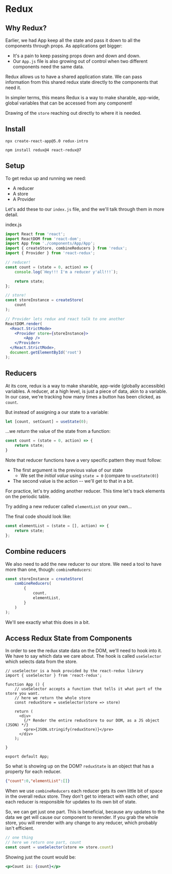 # Redux

## Why Redux?

Earlier, we had App keep all the state and pass it down to all the components through props. 
As applications get bigger: 

- It's a pain to keep passing props down and down and down.
- Our `App.js` file is also growing out of control when two different components need the same data.

Redux allows us to have a shared application state.  We can pass information from this shared redux state directly to the components that need it.

In simpler terms, this means Redux is a way to make sharable, app-wide, global variables that can be accessed from any component!

Drawing of the `store` reaching out directly to where it is needed.


## Install

`npx create-react-app@5.0 redux-intro`

`npm install redux@4 react-redux@7`

## Setup

To get redux up and running we need:
- A reducer
- A store
- A Provider

Let's add these to our `index.js` file, and the we'll talk through them in more detail.

index.js
```jsx
import React from 'react';
import ReactDOM from 'react-dom';
import App from './components/App/App';
import { createStore, combineReducers } from 'redux';
import { Provider } from 'react-redux';

// reducer!
const count = (state = 0, action) => {
    console.log(`Hey!!! I'm a reducer y'all!!!`);

    return state;
};

// store!
const storeInstance = createStore(
    count
);

// Provider lets redux and react talk to one another
ReactDOM.render(
  <React.StrictMode>
    <Provider store={storeInstance}>
        <App />
    </Provider>
  </React.StrictMode>,
  document.getElementById('root')
);
```


## Reducers


At its core, redux is a way to make sharable, app-wide (globally accessible) variables. A reducer, at a high level, is just a piece of data, akin to a variable. In our case, we're tracking how many times a button has been clicked, as `count`.

But instead of assigning a our state to a variable:

```js
let [count, setCount] = useState(0);
```

...we _return_ the value of the state from a function:

```js
const count = (state = 0, action) => {
    return state;
}
```

Note that reducer functions have a very specific pattern they must follow: 

- The first argument is the previous value of our state
  - We set the _initial value_ using `state = 0` (compare to `useState(0)`)
- The second value is the action -- we'll get to that in a bit.

For practice, let's try adding another reducer. This time let's track elements on the periodic table. 

Try adding a new reducer called `elementList` on your own...

The final code should look like:

```js
const elementList = (state = [], action) => {
    return state;
};
```

## Combine reducers

We also need to add the new reducer to our store. We need a tool to have more than one, though: `combineReducers`:

```JavaScript
const storeInstance = createStore(
    combineReducers(
        {
            count,
            elementList,
        }
    )
);
```

We'll see exactly what this does in a bit.

## Access Redux State from Components

In order to see the redux state data on the DOM, we'll need to hook into it. We have to say which data we care about. The hook is called `useSelector` which selects data from the store.



```JSX
// useSelector is a hook provided by the react-redux library
import { useSelector } from 'react-redux';

function App () {
    // useSelector accepts a function that tells it what part of the store you want.
    // here we return the whole store
    const reduxStore = useSelector(store => store)

    return (
      <div>
        {/* Render the entire reduxStore to our DOM, as a JS object (JSON) */}
        <pre>{JSON.stringify(reduxStore)}</pre>
      </div>
    );

}

export default App;
```


So what is showing up on the DOM? `reduxState` is an object that has a property for each reducer.

```JSON
{"count":0,"elementList":[]}
```

When we use `combineReducers` each reducer gets its own little bit of space in the overall redux store. They don't get to interact with each other, and each reducer is responsible for updates to its own bit of state.

So, we can get just one part. This is beneficial, because any updates to the data we get will cause our component to rerender. If you grab the whole store, you will rerender with any change to any reducer, which probably isn't efficient.

```js
// one thing
// here we return one part, count
const count = useSelector(store => store.count)
```

Showing just the count would be:

```jsx
<p>Count is: {count}</p>
```